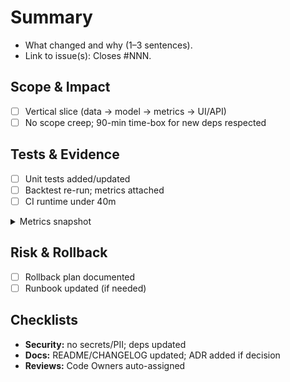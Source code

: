 # Summary
- What changed and why (1–3 sentences).
- Link to issue(s): Closes #NNN.

## Scope & Impact
- [ ] Vertical slice (data → model → metrics → UI/API)
- [ ] No scope creep; 90-min time-box for new deps respected

## Tests & Evidence
- [ ] Unit tests added/updated
- [ ] Backtest re-run; metrics attached
- [ ] CI runtime under 40m

<details><summary>Metrics snapshot</summary>

| Model      | RMSE | DA | Notes |
|------------|------|----|------|
| Baseline   |      |    |      |
| ElasticNet |      |    |      |

</details>

## Risk & Rollback
- [ ] Rollback plan documented
- [ ] Runbook updated (if needed)

## Checklists
- **Security:** no secrets/PII; deps updated
- **Docs:** README/CHANGELOG updated; ADR added if decision
- **Reviews:** Code Owners auto-assigned
